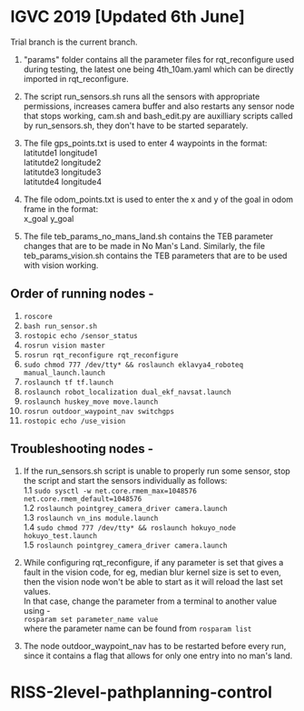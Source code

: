# IGVC 2019 [Updated 6th June]

Trial branch is the current branch.

1.  "params" folder contains all the parameter files for rqt_reconfigure used during testing, the latest one being 4th_10am.yaml which can be directly imported in rqt_reconfigure. 

2.  The script run_sensors.sh runs all the sensors with appropriate permissions, increases camera buffer and also restarts any sensor node that stops working, cam.sh and bash_edit.py are auxilliary scripts called by run_sensors.sh, they don't have to be started separately.

3.  The file gps_points.txt is used to enter 4 waypoints in the format:  
latitutde1 longitude1  
latitutde2 longitude2  
latitutde3 longitude3  
latitutde4 longitude4  

4.  The file odom_points.txt is used to enter the x and y of the goal in odom frame in the format:  
x_goal y_goal

5.  The file teb_params_no_mans_land.sh contains the TEB parameter changes that are to be made in No Man's Land. Similarly, the file teb_params_vision.sh contains the TEB parameters that are to be used with vision working.


## Order of running nodes - 

1.  ```roscore```
2.  ```bash run_sensor.sh```
3.  ```rostopic echo /sensor_status```
4.  ```rosrun vision master```
5.  ```rosrun rqt_reconfigure rqt_reconfigure```
6.  ```sudo chmod 777 /dev/tty* && roslaunch eklavya4_roboteq manual_launch.launch```
7.  ```roslaunch tf tf.launch```
8.  ```roslaunch robot_localization dual_ekf_navsat.launch```
9.  ```roslaunch huskey_move move.launch```
10.  ```rosrun outdoor_waypoint_nav switchgps```
11.  ```rostopic echo /use_vision```

## Troubleshooting nodes - 

1.  If the run_sensors.sh script is unable to properly run some sensor, stop the script and start the sensors individually as follows:  
  1.1  ```sudo sysctl -w net.core.rmem_max=1048576 net.core.rmem_default=1048576```  
  1.2  ```roslaunch pointgrey_camera_driver camera.launch```  
  1.3  ```roslaunch vn_ins module.launch```  
  1.4  ```sudo chmod 777 /dev/tty* && roslaunch hokuyo_node hokuyo_test.launch```  
  1.5   ```roslaunch pointgrey_camera_driver camera.launch```  
  
2.  While configuring rqt_reconfigure, if any parameter is set that gives a fault in the vision code, for eg, median blur kernel size is set to even, then the vision node won't be able to start as it will reload the last set values.  
In that case, change the parameter from a terminal to another value using -  
  ```rosparam set parameter_name value```  
where the parameter name can be found from ```rosparam list```

3.  The node outdoor_waypoint_nav has to be restarted before every run, since it contains a flag that allows for only one entry into no man's land.
# RISS-2level-pathplanning-control
